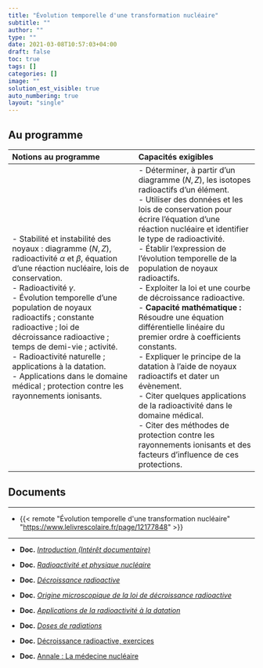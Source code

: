 ```yaml
---
title: "Évolution temporelle d'une transformation nucléaire"
subtitle: ""
author: ""
type: ""
date: 2021-03-08T10:57:03+04:00
draft: false
toc: true
tags: []
categories: []
image: ""
solution_est_visible: true
auto_numbering: true
layout: "single"
---
```


## Au programme

| Notions au programme | Capacités exigibles |
| :---- | :---- |
| - Stabilité et instabilité des noyaux : diagramme $(N,Z)$, radioactivité $\alpha$ et $\beta$, équation d’une réaction nucléaire, lois de conservation.<br />- Radioactivité $\gamma$.<br />- Évolution temporelle d’une population de noyaux radioactifs ; constante radioactive ; loi de décroissance radioactive ; temps de demi-vie ; activité.<br />- Radioactivité naturelle ; applications à la datation.<br />- Applications dans le domaine médical ; protection contre les rayonnements ionisants. | - Déterminer, à partir d’un diagramme $(N,Z)$, les isotopes radioactifs d’un élément.<br />- Utiliser des données et les lois de conservation pour écrire l’équation d’une réaction nucléaire et identifier le type de radioactivité.<br />- Établir l’expression de l’évolution temporelle de la population de noyaux radioactifs.<br />- Exploiter la loi et une courbe de décroissance radioactive.<br />- **Capacité mathématique :** Résoudre une équation différentielle linéaire du premier ordre à coefficients constants.<br />- Expliquer le principe de la datation à l’aide de noyaux radioactifs et dater un évènement.<br />- Citer quelques applications de la radioactivité dans le domaine médical.<br />- Citer des méthodes de protection contre les rayonnements ionisants et des facteurs d’influence de ces protections.|

## Documents

----

- {{< remote "Évolution temporelle d'une transformation nucléaire" "https://www.lelivrescolaire.fr/page/12177848" >}}

----

- **Doc.** [*Introduction (Intérêt documentaire)*](1-introduction)

- **Doc.** [*Radioactivité et physique nucléaire*](2-radioactivite-physique-nucleaire-old)

- **Doc.** [*Décroissance radioactive*](3-decroissance-radioactive)

- **Doc.** [*Origine microscopique de la loi de décroissance radioactive*](6-origine-microscopique-decroissance-radioactive)

- **Doc.** [*Applications de la radioactivité à la datation*](4-datation)

- **Doc.** [*Doses de radiations*](5-radiations)

- **Doc.** <a href="/terminales-pc/chap-15/chap-15-6/chap-15-6.html" target="_blank">Décroissance radioactive, exercices</a>

- **Doc.** <a href="/terminales-pc/chap-15/chap-15-7/chap-15-07.html" target="_blank">Annale : La médecine nucléaire</a>
